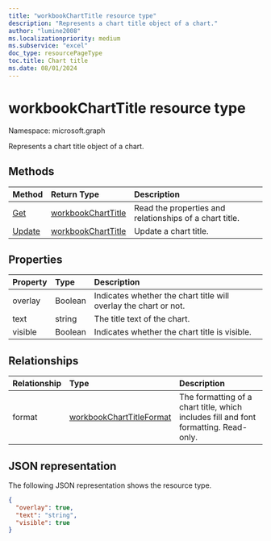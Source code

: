 ```yaml
---
title: "workbookChartTitle resource type"
description: "Represents a chart title object of a chart."
author: "lumine2008"
ms.localizationpriority: medium
ms.subservice: "excel"
doc_type: resourcePageType
toc.title: Chart title
ms.date: 08/01/2024
---
```


# workbookChartTitle resource type

Namespace: microsoft.graph

Represents a chart title object of a chart.


## Methods

| Method		   | Return Type	|Description|
|:---------------|:--------|:----------|
|[Get](../api/charttitle-get.md) | [workbookChartTitle](workbookcharttitle.md) |Read the properties and relationships of a chart title.|
|[Update](../api/charttitle-update.md) | [workbookChartTitle](workbookcharttitle.md)	|Update a chart title. |

## Properties

| Property	   | Type	|Description|
|:---------------|:--------|:----------|
|overlay|Boolean|Indicates whether the chart title will overlay the chart or not.|
|text|string|The title text of the chart.|
|visible|Boolean|Indicates whether the chart title is visible.|

## Relationships

| Relationship | Type	|Description|
|:---------------|:--------|:----------|
|format|[workbookChartTitleFormat](workbookcharttitleformat.md)|The formatting of a chart title, which includes fill and font formatting. Read-only.|

## JSON representation

The following JSON representation shows the resource type.

<!-- {
  "blockType": "resource",
  "baseType": "microsoft.graph.entity",
  "optionalProperties": [

  ],
  "@odata.type": "microsoft.graph.workbookChartTitle"
}-->

```json
{
  "overlay": true,
  "text": "string",
  "visible": true
}

```

<!-- uuid: 8fcb5dbc-d5aa-4681-8e31-b001d5168d79
2015-10-25 14:57:30 UTC -->
<!-- {
  "type": "#page.annotation",
  "description": "ChartTitle resource",
  "keywords": "",
  "section": "documentation",
  "tocPath": ""
}-->


